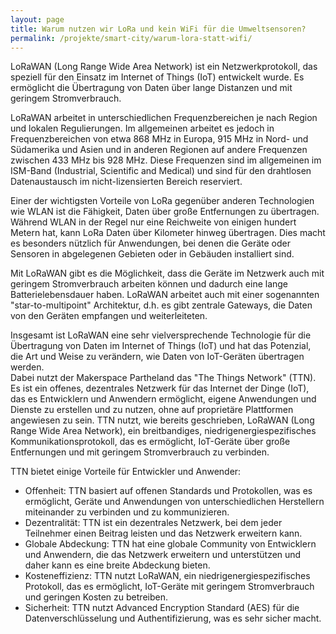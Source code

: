 ```yaml
---
layout: page
title: Warum nutzen wir LoRa und kein WiFi für die Umweltsensoren?
permalink: /projekte/smart-city/warum-lora-statt-wifi/
---
```


LoRaWAN (Long Range Wide Area Network) ist ein Netzwerkprotokoll, das speziell für den Einsatz im Internet of Things (IoT) entwickelt wurde. Es ermöglicht die Übertragung von Daten über lange Distanzen und mit geringem Stromverbrauch.

LoRaWAN arbeitet in unterschiedlichen Frequenzbereichen je nach Region und lokalen Regulierungen. Im allgemeinen arbeitet es jedoch in Frequenzbereichen von etwa 868 MHz in Europa, 915 MHz in Nord- und Südamerika und Asien und in anderen Regionen auf andere Frequenzen zwischen 433 MHz bis 928 MHz. Diese Frequenzen sind im allgemeinen im ISM-Band (Industrial, Scientific and Medical) und sind für den drahtlosen Datenaustausch im nicht-lizensierten Bereich reserviert.

Einer der wichtigsten Vorteile von LoRa gegenüber anderen Technologien wie WLAN ist die Fähigkeit, Daten über große Entfernungen zu übertragen. Während WLAN in der Regel nur eine Reichweite von einigen hundert Metern hat, kann LoRa Daten über Kilometer hinweg übertragen. Dies macht es besonders nützlich für Anwendungen, bei denen die Geräte oder Sensoren in abgelegenen Gebieten oder in Gebäuden installiert sind.

Mit LoRaWAN gibt es die Möglichkeit, dass die Geräte im Netzwerk auch mit geringem Stromverbrauch arbeiten können und dadurch eine lange Batterielebensdauer haben. LoRaWAN arbeitet auch mit einer sogenannten "star-to-multipoint" Architektur, d.h. es gibt zentrale Gateways, die Daten von den Geräten empfangen und weiterleiteten.

Insgesamt ist LoRaWAN eine sehr vielversprechende Technologie für die Übertragung von Daten im Internet of Things (IoT) und hat das Potenzial, die Art und Weise zu verändern, wie Daten von IoT-Geräten übertragen werden.  
Dabei nutzt der Makerspace Partheland das "The Things Network" (TTN). Es ist ein offenes, dezentrales Netzwerk für das Internet der Dinge (IoT), das es Entwicklern und Anwendern ermöglicht, eigene Anwendungen und Dienste zu erstellen und zu nutzen, ohne auf proprietäre Plattformen angewiesen zu sein. TTN nutzt, wie bereits geschrieben, LoRaWAN (Long Range Wide Area Network), ein breitbandiges, niedrigenergiespezifisches Kommunikationsprotokoll, das es ermöglicht, IoT-Geräte über große Entfernungen und mit geringem Stromverbrauch zu verbinden.

TTN bietet einige Vorteile für Entwickler und Anwender:

- Offenheit: TTN basiert auf offenen Standards und Protokollen, was es ermöglicht, Geräte und Anwendungen von unterschiedlichen Herstellern miteinander zu verbinden und zu kommunizieren.
- Dezentralität: TTN ist ein dezentrales Netzwerk, bei dem jeder Teilnehmer einen Beitrag leisten und das Netzwerk erweitern kann.
- Globale Abdeckung: TTN hat eine globale Community von Entwicklern und Anwendern, die das Netzwerk erweitern und unterstützen und daher kann es eine breite Abdeckung bieten.
- Kosteneffizienz: TTN nutzt LoRaWAN, ein niedrigenergiespezifisches Protokoll, das es ermöglicht, IoT-Geräte mit geringem Stromverbrauch und geringen Kosten zu betreiben.
- Sicherheit: TTN nutzt Advanced Encryption Standard (AES) für die Datenverschlüsselung und Authentifizierung, was es sehr sicher macht.

